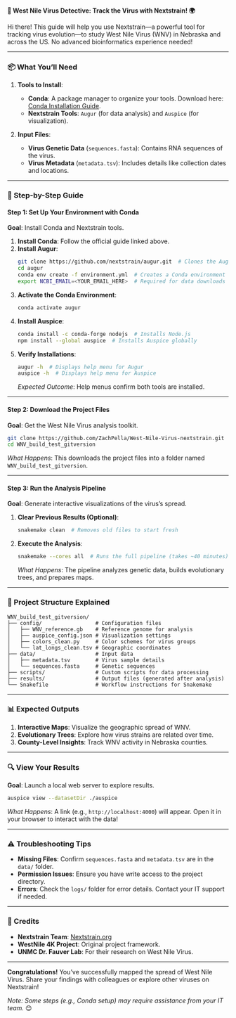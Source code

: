 **🦟 West Nile Virus Detective: Track the Virus with Nextstrain! 🌍**  

Hi there! This guide will help you use Nextstrain—a powerful tool for tracking virus evolution—to study West Nile Virus (WNV) in Nebraska and across the US. No advanced bioinformatics experience needed!  

---

### **📦 What You’ll Need**  
1. **Tools to Install**:  
   - **Conda**: A package manager to organize your tools. Download here: [Conda Installation Guide](https://docs.conda.io/en/latest/miniconda.html).  
   - **Nextstrain Tools**: `Augur` (for data analysis) and `Auspice` (for visualization).  

2. **Input Files**:  
   - **Virus Genetic Data** (`sequences.fasta`): Contains RNA sequences of the virus.  
   - **Virus Metadata** (`metadata.tsv`): Includes details like collection dates and locations.  

---

### **🚀 Step-by-Step Guide**  

#### **Step 1: Set Up Your Environment with Conda**  
**Goal**: Install Conda and Nextstrain tools.  

1. **Install Conda**: Follow the official guide linked above.  
2. **Install Augur**:  
   ```bash  
   git clone https://github.com/nextstrain/augur.git  # Clones the Augur repository  
   cd augur  
   conda env create -f environment.yml  # Creates a Conda environment  
   export NCBI_EMAIL=<YOUR_EMAIL_HERE>  # Required for data downloads  
   ```  
3. **Activate the Conda Environment**:  
   ```bash  
   conda activate augur  
   ```  
4. **Install Auspice**:  
   ```bash  
   conda install -c conda-forge nodejs  # Installs Node.js  
   npm install --global auspice  # Installs Auspice globally  
   ```  
5. **Verify Installations**:  
   ```bash  
   augur -h  # Displays help menu for Augur  
   auspice -h  # Displays help menu for Auspice  
   ```  
   *Expected Outcome*: Help menus confirm both tools are installed.  

---

#### **Step 2: Download the Project Files**  
**Goal**: Get the West Nile Virus analysis toolkit.  
```bash  
git clone https://github.com/ZachPella/West-Nile-Virus-nextstrain.git  
cd WNV_build_test_gitversion  
```  
*What Happens*: This downloads the project files into a folder named `WNV_build_test_gitversion`.  

---

#### **Step 3: Run the Analysis Pipeline**  
**Goal**: Generate interactive visualizations of the virus’s spread.  

1. **Clear Previous Results (Optional)**:  
   ```bash  
   snakemake clean  # Removes old files to start fresh  
   ```  
2. **Execute the Analysis**:  
   ```bash  
   snakemake --cores all  # Runs the full pipeline (takes ~40 minutes)  
   ```  
   *What Happens*: The pipeline analyzes genetic data, builds evolutionary trees, and prepares maps.  

---

### **📂 Project Structure Explained**  
```  
WNV_build_test_gitversion/  
├── config/                 # Configuration files  
│   ├── WNV_reference.gb    # Reference genome for analysis  
│   ├── auspice_config.json # Visualization settings  
│   ├── colors_clean.py     # Color schemes for virus groups  
│   └── lat_longs_clean.tsv # Geographic coordinates  
├── data/                   # Input data  
│   ├── metadata.tsv        # Virus sample details  
│   └── sequences.fasta     # Genetic sequences  
├── scripts/                # Custom scripts for data processing  
├── results/                # Output files (generated after analysis)  
└── Snakefile               # Workflow instructions for Snakemake  
```  

---

### **📊 Expected Outputs**  
1. **Interactive Maps**: Visualize the geographic spread of WNV.  
2. **Evolutionary Trees**: Explore how virus strains are related over time.  
3. **County-Level Insights**: Track WNV activity in Nebraska counties.  

---

### **🔍 View Your Results**  
**Goal**: Launch a local web server to explore results.  
```bash  
auspice view --datasetDir ./auspice  
```  
*What Happens*: A link (e.g., `http://localhost:4000`) will appear. Open it in your browser to interact with the data!  

---

### **⚠️ Troubleshooting Tips**  
- **Missing Files**: Confirm `sequences.fasta` and `metadata.tsv` are in the `data/` folder.  
- **Permission Issues**: Ensure you have write access to the project directory.  
- **Errors**: Check the `logs/` folder for error details. Contact your IT support if needed.  

---

### **🌟 Credits**  
- **Nextstrain Team**: [Nextstrain.org](https://nextstrain.org)  
- **WestNile 4K Project**: Original project framework.  
- **UNMC Dr. Fauver Lab**: For their research on West Nile Virus.  

---

**Congratulations!** You’ve successfully mapped the spread of West Nile Virus. Share your findings with colleagues or explore other viruses on Nextstrain!  

*Note: Some steps (e.g., Conda setup) may require assistance from your IT team.* 😊
